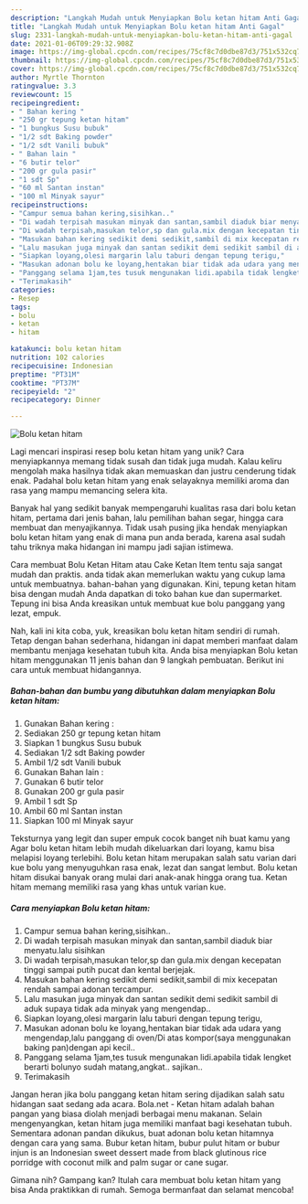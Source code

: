 ```yaml
---
description: "Langkah Mudah untuk Menyiapkan Bolu ketan hitam Anti Gagal"
title: "Langkah Mudah untuk Menyiapkan Bolu ketan hitam Anti Gagal"
slug: 2331-langkah-mudah-untuk-menyiapkan-bolu-ketan-hitam-anti-gagal
date: 2021-01-06T09:29:32.908Z
image: https://img-global.cpcdn.com/recipes/75cf8c7d0dbe87d3/751x532cq70/bolu-ketan-hitam-foto-resep-utama.jpg
thumbnail: https://img-global.cpcdn.com/recipes/75cf8c7d0dbe87d3/751x532cq70/bolu-ketan-hitam-foto-resep-utama.jpg
cover: https://img-global.cpcdn.com/recipes/75cf8c7d0dbe87d3/751x532cq70/bolu-ketan-hitam-foto-resep-utama.jpg
author: Myrtle Thornton
ratingvalue: 3.3
reviewcount: 15
recipeingredient:
- " Bahan kering "
- "250 gr tepung ketan hitam"
- "1 bungkus Susu bubuk"
- "1/2 sdt Baking powder"
- "1/2 sdt Vanili bubuk"
- " Bahan lain "
- "6 butir telor"
- "200 gr gula pasir"
- "1 sdt Sp"
- "60 ml Santan instan"
- "100 ml Minyak sayur"
recipeinstructions:
- "Campur semua bahan kering,sisihkan.."
- "Di wadah terpisah masukan minyak dan santan,sambil diaduk biar menyatu.lalu sisihkan"
- "Di wadah terpisah,masukan telor,sp dan gula.mix dengan kecepatan tinggi sampai putih pucat dan kental berjejak."
- "Masukan bahan kering sedikit demi sedikit,sambil di mix kecepatan rendah sampai adonan tercampur."
- "Lalu masukan juga minyak dan santan sedikit demi sedikit sambil di aduk supaya tidak ada minyak yang mengendap.."
- "Siapkan loyang,olesi margarin lalu taburi dengan tepung terigu,"
- "Masukan adonan bolu ke loyang,hentakan biar tidak ada udara yang mengendap,lalu panggang di oven/Di atas kompor(saya menggunakan baking pan)dengan api kecil.."
- "Panggang selama 1jam,tes tusuk mengunakan lidi.apabila tidak lengket berarti bolunyo sudah matang,angkat.. sajikan.."
- "Terimakasih"
categories:
- Resep
tags:
- bolu
- ketan
- hitam

katakunci: bolu ketan hitam 
nutrition: 102 calories
recipecuisine: Indonesian
preptime: "PT31M"
cooktime: "PT37M"
recipeyield: "2"
recipecategory: Dinner

---
```



![Bolu ketan hitam](https://img-global.cpcdn.com/recipes/75cf8c7d0dbe87d3/751x532cq70/bolu-ketan-hitam-foto-resep-utama.jpg)

Lagi mencari inspirasi resep bolu ketan hitam yang unik? Cara menyiapkannya memang tidak susah dan tidak juga mudah. Kalau keliru mengolah maka hasilnya tidak akan memuaskan dan justru cenderung tidak enak. Padahal bolu ketan hitam yang enak selayaknya memiliki aroma dan rasa yang mampu memancing selera kita.

Banyak hal yang sedikit banyak mempengaruhi kualitas rasa dari bolu ketan hitam, pertama dari jenis bahan, lalu pemilihan bahan segar, hingga cara membuat dan menyajikannya. Tidak usah pusing jika hendak menyiapkan bolu ketan hitam yang enak di mana pun anda berada, karena asal sudah tahu triknya maka hidangan ini mampu jadi sajian istimewa.

Cara membuat Bolu Ketan Hitam atau Cake Ketan Item tentu saja sangat mudah dan praktis. anda tidak akan memerlukan waktu yang cukup lama untuk membuatnya. bahan-bahan yang digunakan. Kini, tepung ketan hitam bisa dengan mudah Anda dapatkan di toko bahan kue dan supermarket. Tepung ini bisa Anda kreasikan untuk membuat kue bolu panggang yang lezat, empuk.


Nah, kali ini kita coba, yuk, kreasikan bolu ketan hitam sendiri di rumah. Tetap dengan bahan sederhana, hidangan ini dapat memberi manfaat dalam membantu menjaga kesehatan tubuh kita. Anda bisa menyiapkan Bolu ketan hitam menggunakan 11 jenis bahan dan 9 langkah pembuatan. Berikut ini cara untuk membuat hidangannya.

<!--inarticleads1-->

##### Bahan-bahan dan bumbu yang dibutuhkan dalam menyiapkan Bolu ketan hitam:

1. Gunakan  Bahan kering :
1. Sediakan 250 gr tepung ketan hitam
1. Siapkan 1 bungkus Susu bubuk
1. Sediakan 1/2 sdt Baking powder
1. Ambil 1/2 sdt Vanili bubuk
1. Gunakan  Bahan lain :
1. Gunakan 6 butir telor
1. Gunakan 200 gr gula pasir
1. Ambil 1 sdt Sp
1. Ambil 60 ml Santan instan
1. Siapkan 100 ml Minyak sayur


Teksturnya yang legit dan super empuk cocok banget nih buat kamu yang Agar bolu ketan hitam lebih mudah dikeluarkan dari loyang, kamu bisa melapisi loyang terlebihi. Bolu ketan hitam merupakan salah satu varian dari kue bolu yang menyuguhkan rasa enak, lezat dan sangat lembut. Bolu ketan hitam disukai banyak orang mulai dari anak-anak hingga orang tua. Ketan hitam memang memiliki rasa yang khas untuk varian kue. 

<!--inarticleads2-->

##### Cara menyiapkan Bolu ketan hitam:

1. Campur semua bahan kering,sisihkan..
1. Di wadah terpisah masukan minyak dan santan,sambil diaduk biar menyatu.lalu sisihkan
1. Di wadah terpisah,masukan telor,sp dan gula.mix dengan kecepatan tinggi sampai putih pucat dan kental berjejak.
1. Masukan bahan kering sedikit demi sedikit,sambil di mix kecepatan rendah sampai adonan tercampur.
1. Lalu masukan juga minyak dan santan sedikit demi sedikit sambil di aduk supaya tidak ada minyak yang mengendap..
1. Siapkan loyang,olesi margarin lalu taburi dengan tepung terigu,
1. Masukan adonan bolu ke loyang,hentakan biar tidak ada udara yang mengendap,lalu panggang di oven/Di atas kompor(saya menggunakan baking pan)dengan api kecil..
1. Panggang selama 1jam,tes tusuk mengunakan lidi.apabila tidak lengket berarti bolunyo sudah matang,angkat.. sajikan..
1. Terimakasih


Jangan heran jika bolu panggang ketan hitam sering dijadikan salah satu hidangan saat sedang ada acara. Bola.net - Ketan hitam adalah bahan pangan yang biasa diolah menjadi berbagai menu makanan. Selain mengenyangkan, ketan hitam juga memiliki manfaat bagi kesehatan tubuh. Sementara adonan pandan dikukus, buat adonan bolu ketan hitamnya dengan cara yang sama. Bubur ketan hitam, bubur pulut hitam or bubur injun is an Indonesian sweet dessert made from black glutinous rice porridge with coconut milk and palm sugar or cane sugar. 

Gimana nih? Gampang kan? Itulah cara membuat bolu ketan hitam yang bisa Anda praktikkan di rumah. Semoga bermanfaat dan selamat mencoba!
